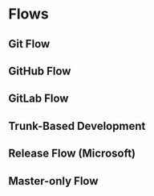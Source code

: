 # Flows

## Git Flow

## GitHub Flow

## GitLab Flow

## Trunk-Based Development

## Release Flow (Microsoft)

## Master-only Flow